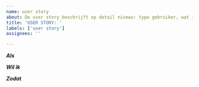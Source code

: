```yaml
---
name: user story
about: De user story beschrijft op detail niveau: type gebruiker, wat is de exacte functionele wens en waarom
title: 'USER STORY: '
labels: ['user story']
assignees: ''

---
```


***Als***

***Wil ik***

***Zodat***
